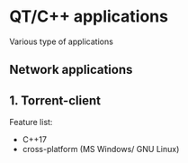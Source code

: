 #  QT/C++ applications
Various type of applications
## Network applications
## 1. Torrent-client
Feature list:
* C++17
* cross-platform (MS Windows/ GNU Linux)
